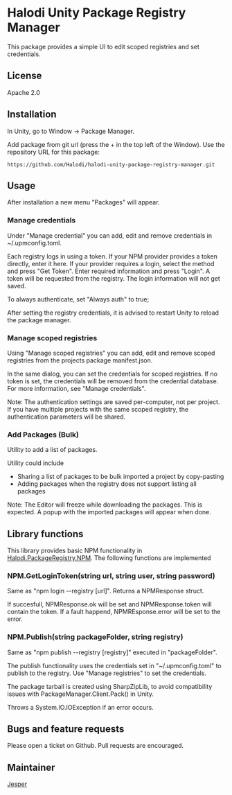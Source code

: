 # Halodi Unity Package Registry Manager

This package provides a simple UI to edit scoped registries and set credentials.

## License

Apache 2.0

## Installation

In Unity, go to Window -> Package Manager.

Add package from git url (press the + in the top left of the Window). Use the repository URL for this package:

```
https://github.com/Halodi/halodi-unity-package-registry-manager.git
```

## Usage 

After installation a new menu "Packages" will appear.

### Manage credentials

Under "Manage credential" you can add, edit and remove credentials in ~/.upmconfig.toml. 

Each registry logs in using a token. If your NPM provider provides a token directly, enter it here. If your provider requires a login, select the method and press "Get Token". Enter required information and press "Login". A token will be requested from the registry. The login information will not get saved.

To always authenticate, set "Always auth" to true;

After setting the registry credentials, it is advised to restart Unity to reload the package manager.

### Manage scoped registries

Using "Manage scoped registries" you can add, edit and remove scoped registries from the projects package manifest.json.

In the same dialog, you can set the credentials for scoped registries. If no token is set, the credentials will be removed from the credential database. For more information, see "Manage credentials".

Note: The authentication settings are saved per-computer, not per project. If you have multiple projects with the same scoped registry, the authentication parameters will be shared.

### Add Packages (Bulk)

Utility to add a list of packages. 

Utility could include

- Sharing a list of packages to be bulk imported a project by copy-pasting
- Adding packages when the registry does not support listing all packages

Note: The Editor will freeze while downloading the packages. This is expected. A popup with the imported packages will appear when done.


## Library functions

This library provides basic NPM functionality in [Halodi.PackageRegistry.NPM](Runtime/Halodi/PackageRegistry/NPM.cs). The following functions are implemented


### NPM.GetLoginToken(string url, string user, string password)

Same as "npm login --registry [url]". Returns a NPMResponse struct. 

If succesfull, NPMResponse.ok will be set and NPMResponse.token will contain the token.
If a fault happend, NPMREsponse.error will be set to the error.

### NPM.Publish(string packageFolder, string registry)

Same as "npm publish --registry [registry]" executed in "packageFolder".

The publish functionality uses the credentials set in "~/.upmconfig.toml" to publish to the registry. Use "Manage registries" to set the credentials.

The package tarball is created using SharpZipLib, to avoid compatibility issues with PackageManager.Client.Pack() in Unity.

Throws a System.IO.IOException if an error occurs.

## Bugs and feature requests

Please open a ticket on Github. Pull requests are encouraged.

## Maintainer

[Jesper](jesper@halodi.com)
